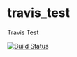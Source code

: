 # travis_test
Travis Test

[![Build Status](https://travis-ci.org/sudhir-serpentcs/travis_test.svg?branch=master)](https://travis-ci.org/sudhir-serpentcs/travis_test)

